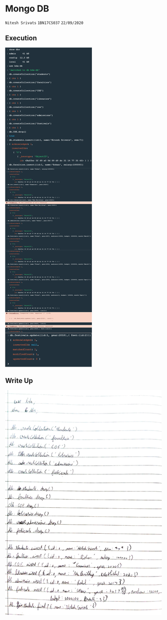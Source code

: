 # Mongo DB

`Nitesh Srivats`
`1BN17CS037`
`22/09/2020`

## Execution

![Execution up](images/execution.png)

## Write Up

![Write up](images/writeup.jpg)
